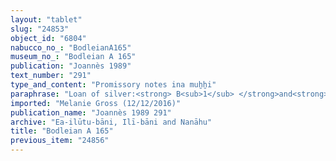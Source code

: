 ```yaml
---
layout: "tablet"
slug: "24853"
object_id: "6804"
nabucco_no_: "BodleianA165"
museum_no_: "Bodleian A 165"
publication: "Joannès 1989"
text_number: "291"
type_and_content: "Promissory notes ina muẖẖi"
paraphrase: "Loan of silver:<strong> B<sub>1</sub> </strong>and<strong> B<sub>2</sub></strong> owe <strong>A </strong>[x] amounts of silver by 1/8 alloy (<em>bitqu</em>) per shekel. They place their female slave (<em>qallatu</em>) <strong><sup>f</sup></strong><strong>C</strong> as a pledge. She is pledged to the creditor in lieu of paying interest (antichretic pledge). Each is responsible for the other (<em>i&scaron;tēn pūtu &scaron;an&ucirc; na&scaron;&ucirc;</em>). 5 witnesses and the scribe.<br /> &nbsp;<br /> <strong>A</strong> = Nidintu-Nab&ucirc;/Gimillu//A&scaron;lāku; <strong>B<sub>1</sub> </strong>= Mu&scaron;ēzib-Bēl/Zēr-Bābili//(Ea-)ilūtu-bāni; <strong>B<sub>2</sub></strong> = Iddin-Nab&ucirc;//(Ea-)ilūtu-bāni; <strong><sup>f</sup>C</strong> = <sup>f</sup>Hada&scaron;āya&rsquo;ītu, <em>qallatu</em> (female slave); Scribe = [&hellip;]/Nādinu//Zērūtu<br /> &nbsp;"
imported: "Melanie Gross (12/12/2016)"
publication_name: "Joannès 1989 291"
archive: "Ea-ilūtu-bāni, Ilī-bāni and Nanāhu"
title: "Bodleian A 165"
previous_item: "24856"
---
```

